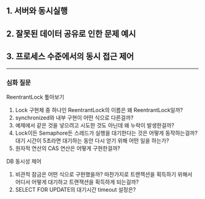 ## 1. 서버와 동시실행


## 2. 잘못된 데이터 공유로 인한 문제 예시


## 3. 프로세스 수준에서의 동시 접근 제어


---
### 심화 질문

ReentrantLock 톺아보기
1. Lock 구현체 중 하나인 ReentrantLock의 이름은 왜 ReentrantLock일까?
2. synchronized와 내부 구현이 어떤 식으로 다른걸까?
3. 예제에서 같은 것을 넣으려고 시도한 것도 아닌데 왜 누락이 발생한걸까?
4. Lock이든 Semaphore든 스레드가 실행을 대기한다는 것은 어떻게 동작하는걸까? 대기 시간이 5초라면 대기하는 동안 다시 얻기 위해 어떤 일을 하는가?
5. 원자적 연산의 CAS 연산은 어떻게 구현한걸까?


DB 동시성 제어
1. 비관적 잠금은 어떤 식으로 구현했을까? 마찬가지로 트랜잭션을 획득하기 위해서 어디서 어떻게 대기하고 트랜잭션을 획득하게 되는걸까?
2. SELECT FOR UPDATE의 대기시간 timeout 설정은?